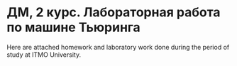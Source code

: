 # ДМ, 2 курс. Лабораторная работа по машине Тьюринга
Here are attached homework and laboratory work done during the period of study at ITMO University.
